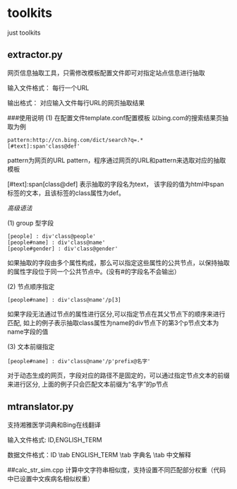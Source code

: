 # toolkits
just toolkits

## extractor.py
网页信息抽取工具，只需修改模板配置文件即可对指定站点信息进行抽取

输入文件格式： 每行一个URL

输出格式： 对应输入文件每行URL的网页抽取结果

###使用说明 
(1) 在配置文件template.conf配置模板
以bing.com的搜索结果页抽取为例
```
pattern:http://cn.bing.com/dict/search?q=.*
[#text]:span'class@def'

```
 pattern为网页的URL pattern，程序通过网页的URL和pattern来选取对应的抽取模板 

[\#text]:span[class@def] 表示抽取的字段名为text， 该字段的值为html中span标签的文本，且该标签的class属性为def。

*高级语法*

(1) group 型字段

```
[people] : div'class@people'
[people#name] : div'class@name' 
[people#gender] : div'class@gender'
```
如果抽取的字段由多个属性构成，那么可以指定这些属性的公共节点，以保持抽取的属性字段位于同一个公共节点中。(没有#的字段名不会输出）

(2) 节点顺序指定
```
[people#name] : div'class@name'/p[3] 

```
如果字段无法通过节点的属性进行区分,可以指定节点在其父节点下的顺序来进行匹配, 如上的例子表示抽取class属性为name的div节点下的第3个p节点文本为name字段的值

(3) 文本前缀指定
```
[people#name] : div'class@name'/p'prefix@名字' 

```
对于动态生成的网页，字段对应的路径不是固定的，可以通过指定节点文本的前缀来进行区分, 上面的例子只会匹配文本前缀为“名字”的p节点



## mtranslator.py
支持湘雅医学词典和Bing在线翻译

输入文件格式: ID,ENGLISH_TERM

数据文件格式：ID \tab ENGLISH_TERM \tab 字典名 \tab 中文解释 

##calc_str_sim.cpp
计算中文字符串相似度，支持设置不同匹配部分权重（代码中已设置中文疾病名相似权重）




